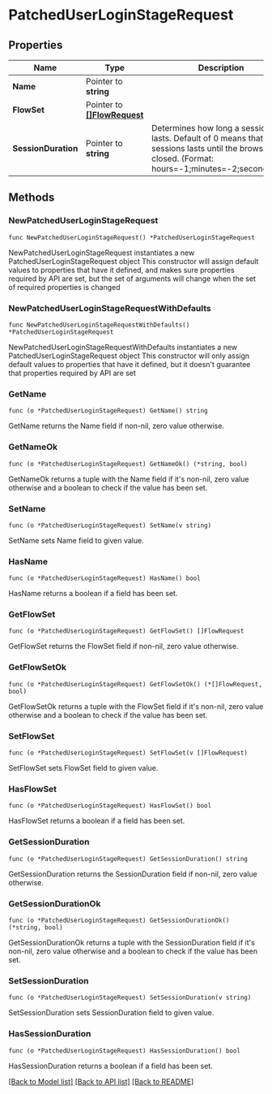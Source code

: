 # PatchedUserLoginStageRequest

## Properties

Name | Type | Description | Notes
------------ | ------------- | ------------- | -------------
**Name** | Pointer to **string** |  | [optional] 
**FlowSet** | Pointer to [**[]FlowRequest**](FlowRequest.md) |  | [optional] 
**SessionDuration** | Pointer to **string** | Determines how long a session lasts. Default of 0 means that the sessions lasts until the browser is closed. (Format: hours&#x3D;-1;minutes&#x3D;-2;seconds&#x3D;-3) | [optional] 

## Methods

### NewPatchedUserLoginStageRequest

`func NewPatchedUserLoginStageRequest() *PatchedUserLoginStageRequest`

NewPatchedUserLoginStageRequest instantiates a new PatchedUserLoginStageRequest object
This constructor will assign default values to properties that have it defined,
and makes sure properties required by API are set, but the set of arguments
will change when the set of required properties is changed

### NewPatchedUserLoginStageRequestWithDefaults

`func NewPatchedUserLoginStageRequestWithDefaults() *PatchedUserLoginStageRequest`

NewPatchedUserLoginStageRequestWithDefaults instantiates a new PatchedUserLoginStageRequest object
This constructor will only assign default values to properties that have it defined,
but it doesn't guarantee that properties required by API are set

### GetName

`func (o *PatchedUserLoginStageRequest) GetName() string`

GetName returns the Name field if non-nil, zero value otherwise.

### GetNameOk

`func (o *PatchedUserLoginStageRequest) GetNameOk() (*string, bool)`

GetNameOk returns a tuple with the Name field if it's non-nil, zero value otherwise
and a boolean to check if the value has been set.

### SetName

`func (o *PatchedUserLoginStageRequest) SetName(v string)`

SetName sets Name field to given value.

### HasName

`func (o *PatchedUserLoginStageRequest) HasName() bool`

HasName returns a boolean if a field has been set.

### GetFlowSet

`func (o *PatchedUserLoginStageRequest) GetFlowSet() []FlowRequest`

GetFlowSet returns the FlowSet field if non-nil, zero value otherwise.

### GetFlowSetOk

`func (o *PatchedUserLoginStageRequest) GetFlowSetOk() (*[]FlowRequest, bool)`

GetFlowSetOk returns a tuple with the FlowSet field if it's non-nil, zero value otherwise
and a boolean to check if the value has been set.

### SetFlowSet

`func (o *PatchedUserLoginStageRequest) SetFlowSet(v []FlowRequest)`

SetFlowSet sets FlowSet field to given value.

### HasFlowSet

`func (o *PatchedUserLoginStageRequest) HasFlowSet() bool`

HasFlowSet returns a boolean if a field has been set.

### GetSessionDuration

`func (o *PatchedUserLoginStageRequest) GetSessionDuration() string`

GetSessionDuration returns the SessionDuration field if non-nil, zero value otherwise.

### GetSessionDurationOk

`func (o *PatchedUserLoginStageRequest) GetSessionDurationOk() (*string, bool)`

GetSessionDurationOk returns a tuple with the SessionDuration field if it's non-nil, zero value otherwise
and a boolean to check if the value has been set.

### SetSessionDuration

`func (o *PatchedUserLoginStageRequest) SetSessionDuration(v string)`

SetSessionDuration sets SessionDuration field to given value.

### HasSessionDuration

`func (o *PatchedUserLoginStageRequest) HasSessionDuration() bool`

HasSessionDuration returns a boolean if a field has been set.


[[Back to Model list]](../README.md#documentation-for-models) [[Back to API list]](../README.md#documentation-for-api-endpoints) [[Back to README]](../README.md)


